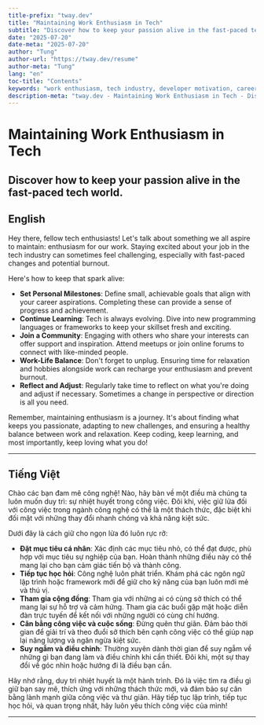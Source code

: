 ```yaml
---
title-prefix: "tway.dev"
title: "Maintaining Work Enthusiasm in Tech"
subtitle: "Discover how to keep your passion alive in the fast-paced tech world."
date: "2025-07-20"
date-meta: "2025-07-20"
author: "Tung"
author-url: "https://tway.dev/resume"
author-meta: "Tung"
lang: "en"
toc-title: "Contents"
keywords: "work enthusiasm, tech industry, developer motivation, career longevity, passion for coding"
description-meta: "tway.dev - Maintaining Work Enthusiasm in Tech - Discover how to keep your passion alive in the fast-paced tech world."
---
```


# Maintaining Work Enthusiasm in Tech
## Discover how to keep your passion alive in the fast-paced tech world.

## English
Hey there, fellow tech enthusiasts! Let's talk about something we all aspire to maintain: enthusiasm for our work. Staying excited about your job in the tech industry can sometimes feel challenging, especially with fast-paced changes and potential burnout.

Here's how to keep that spark alive:

- **Set Personal Milestones**: Define small, achievable goals that align with your career aspirations. Completing these can provide a sense of progress and achievement.
- **Continue Learning**: Tech is always evolving. Dive into new programming languages or frameworks to keep your skillset fresh and exciting.
- **Join a Community**: Engaging with others who share your interests can offer support and inspiration. Attend meetups or join online forums to connect with like-minded people.
- **Work-Life Balance**: Don't forget to unplug. Ensuring time for relaxation and hobbies alongside work can recharge your enthusiasm and prevent burnout.
- **Reflect and Adjust**: Regularly take time to reflect on what you're doing and adjust if necessary. Sometimes a change in perspective or direction is all you need.

Remember, maintaining enthusiasm is a journey. It's about finding what keeps you passionate, adapting to new challenges, and ensuring a healthy balance between work and relaxation. Keep coding, keep learning, and most importantly, keep loving what you do!

---

## Tiếng Việt
Chào các bạn đam mê công nghệ! Nào, hãy bàn về một điều mà chúng ta luôn muốn duy trì: sự nhiệt huyết trong công việc. Đôi khi, việc giữ lửa đối với công việc trong ngành công nghệ có thể là một thách thức, đặc biệt khi đối mặt với những thay đổi nhanh chóng và khả năng kiệt sức.

Dưới đây là cách giữ cho ngọn lửa đó luôn rực rỡ:

- **Đặt mục tiêu cá nhân**: Xác định các mục tiêu nhỏ, có thể đạt được, phù hợp với mục tiêu sự nghiệp của bạn. Hoàn thành những điều này có thể mang lại cho bạn cảm giác tiến bộ và thành công.
- **Tiếp tục học hỏi**: Công nghệ luôn phát triển. Khám phá các ngôn ngữ lập trình hoặc framework mới để giữ cho kỹ năng của bạn luôn mới mẻ và thú vị.
- **Tham gia cộng đồng**: Tham gia với những ai có cùng sở thích có thể mang lại sự hỗ trợ và cảm hứng. Tham gia các buổi gặp mặt hoặc diễn đàn trực tuyến để kết nối với những người có cùng chí hướng.
- **Cân bằng công việc và cuộc sống**: Đừng quên thư giãn. Đảm bảo thời gian để giải trí và theo đuổi sở thích bên cạnh công việc có thể giúp nạp lại năng lượng và ngăn ngừa kiệt sức.
- **Suy ngẫm và điều chỉnh**: Thường xuyên dành thời gian để suy ngẫm về những gì bạn đang làm và điều chỉnh khi cần thiết. Đôi khi, một sự thay đổi về góc nhìn hoặc hướng đi là điều bạn cần.

Hãy nhớ rằng, duy trì nhiệt huyết là một hành trình. Đó là việc tìm ra điều gì giữ bạn say mê, thích ứng với những thách thức mới, và đảm bảo sự cân bằng lành mạnh giữa công việc và thư giãn. Hãy tiếp tục lập trình, tiếp tục học hỏi, và quan trọng nhất, hãy luôn yêu thích công việc của mình!

---